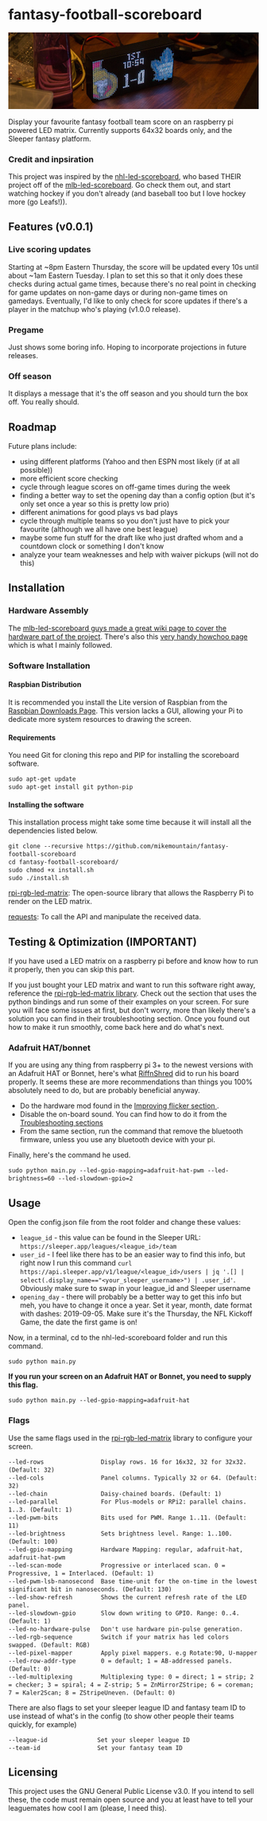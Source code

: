 # fantasy-football-scoreboard
![I promise to change this picture when I actually build my own](imgs/scoreboard.jpg)

Display your favourite fantasy football team score on an raspberry pi powered LED matrix. Currently supports 64x32 boards only, and the Sleeper fantasy platform.

### Credit and inpsiration
This project was inspired by the [nhl-led-scoreboard](https://github.com/riffnshred/nhl-led-scoreboard), who based THEIR project off of the [mlb-led-scoreboard](https://github.com/MLB-LED-Scoreboard/mlb-led-scoreboard). Go check them out, and start watching hockey if you don't already (and baseball too but I love hockey more (go Leafs!)).

## Features (v0.0.1)

### Live scoring updates 
Starting at ~8pm Eastern Thursday, the score will be updated every 10s until about ~1am Eastern Tuesday. I plan to set this so that it only does these checks during actual game times, because there's no real point in checking for game updates on non-game days or during non-game times on gamedays. Eventually, I'd like to only check for score updates if there's a player in the matchup who's playing (v1.0.0 release).

### Pregame
Just shows some boring info. Hoping to incorporate projections in future releases.

### Off season
It displays a message that it's the off season and you should turn the box off. You really should.

## Roadmap

Future plans include:
* using different platforms (Yahoo and then ESPN most likely (if at all possible))
* more efficient score checking
* cycle through league scores on off-game times during the week
* finding a better way to set the opening day than a config option (but it's only set once a year so this is pretty low prio)
* different animations for good plays vs bad plays
* cycle through multiple teams so you don't just have to pick your favourite (although we all have one best league)
* maybe some fun stuff for the draft like who just drafted whom and a countdown clock or something I don't know
* analyze your team weaknesses and help with waiver pickups (will not do this)

## Installation
### Hardware Assembly
The [mlb-led-scoreboard guys made a great wiki page to cover the hardware part of the project](https://github.com/MLB-LED-Scoreboard/mlb-led-scoreboard/wiki). There's also this [very handy howchoo page](https://howchoo.com/g/otvjnwy4mji/diy-raspberry-pi-nhl-scoreboard-led-panel) which is what I mainly followed.

### Software Installation
#### Raspbian Distribution
It is recommended you install the Lite version of Raspbian from the [Raspbian Downloads Page](https://www.raspberrypi.org/downloads/raspbian/). This version lacks a GUI, allowing your Pi to dedicate more system resources to drawing the screen.

#### Requirements
You need Git for cloning this repo and PIP for installing the scoreboard software.
```
sudo apt-get update
sudo apt-get install git python-pip
```

#### Installing the software
This installation process might take some time because it will install all the dependencies listed below.

```
git clone --recursive https://github.com/mikemountain/fantasy-football-scoreboard
cd fantasy-football-scoreboard/
sudo chmod +x install.sh
sudo ./install.sh
```
[rpi-rgb-led-matrix](https://github.com/hzeller/rpi-rgb-led-matrix/tree/master/bindings/python#building): The open-source library that allows the Raspberry Pi to render on the LED matrix.

[requests](https://requests.kennethreitz.org/en/master/): To call the API and manipulate the received data.

## Testing & Optimization (IMPORTANT)
If you have used a LED matrix on a raspberry pi before and know how to run it properly, then you can skip this part. 

If you just bought your LED matrix and want to run this software right away, reference the [rpi-rgb-led-matrix library](https://github.com/hzeller/rpi-rgb-led-matrix/). Check out the section that uses the python bindings and run some of their examples on your screen. For sure you will face some issues at first, but don't worry, more than likely there's a solution you can find in their troubleshooting section.
Once you found out how to make it run smoothly, come back here and do what's next.

### Adafruit HAT/bonnet
If you are using any thing from raspberry pi 3+ to the newest versions with an Adafruit HAT or Bonnet, here's what [RiffnShred](https://github.com/riffnshred) did to run his board properly. It seems these are more recommendations than things you 100% absolutely need to do, but are probably beneficial anyway.

* Do the hardware mod found in the [Improving flicker section ](https://github.com/hzeller/rpi-rgb-led-matrix#improving-flicker).
* Disable the on-board sound. You can find how to do it from the [Troubleshooting sections](https://github.com/hzeller/rpi-rgb-led-matrix#troubleshooting)
* From the same section, run the command that remove the bluetooth firmware, unless you use any bluetooth device with your pi.

Finally, here's the command he used.
```
sudo python main.py --led-gpio-mapping=adafruit-hat-pwm --led-brightness=60 --led-slowdown-gpio=2
```

## Usage
Open the config.json file from the root folder and change these values:

* ```league_id``` - this value can be found in the Sleeper URL: ```https://sleeper.app/leagues/<league_id>/team```
* ```user_id``` - I feel like there has to be an easier way to find this info, but right now I run this command ```curl https://api.sleeper.app/v1/league/<league_id>/users | jq '.[] | select(.display_name=="<your_sleeper_username>") | .user_id'```. Obviously make sure to swap in your league_id and Sleeper username
* ```opening_day``` - there will probably be a better way to get this info but meh, you have to change it once a year. Set it year, month, date format with dashes: 2019-09-05. Make sure it's the Thursday, the NFL Kickoff Game, the date the first game is on!

Now, in a terminal, cd to the nhl-led-scoreboard folder and run this command. 
```
sudo python main.py 
```
**If you run your screen on an Adafruit HAT or Bonnet, you need to supply this flag.**
```
sudo python main.py --led-gpio-mapping=adafruit-hat
```

### Flags
Use the same flags used in the [rpi-rgb-led-matrix](https://github.com/hzeller/rpi-rgb-led-matrix/) library to configure your screen.
```
--led-rows                Display rows. 16 for 16x32, 32 for 32x32. (Default: 32)
--led-cols                Panel columns. Typically 32 or 64. (Default: 32)
--led-chain               Daisy-chained boards. (Default: 1)
--led-parallel            For Plus-models or RPi2: parallel chains. 1..3. (Default: 1)
--led-pwm-bits            Bits used for PWM. Range 1..11. (Default: 11)
--led-brightness          Sets brightness level. Range: 1..100. (Default: 100)
--led-gpio-mapping        Hardware Mapping: regular, adafruit-hat, adafruit-hat-pwm
--led-scan-mode           Progressive or interlaced scan. 0 = Progressive, 1 = Interlaced. (Default: 1)
--led-pwm-lsb-nanosecond  Base time-unit for the on-time in the lowest significant bit in nanoseconds. (Default: 130)
--led-show-refresh        Shows the current refresh rate of the LED panel.
--led-slowdown-gpio       Slow down writing to GPIO. Range: 0..4. (Default: 1)
--led-no-hardware-pulse   Don't use hardware pin-pulse generation.
--led-rgb-sequence        Switch if your matrix has led colors swapped. (Default: RGB)
--led-pixel-mapper        Apply pixel mappers. e.g Rotate:90, U-mapper
--led-row-addr-type       0 = default; 1 = AB-addressed panels. (Default: 0)
--led-multiplexing        Multiplexing type: 0 = direct; 1 = strip; 2 = checker; 3 = spiral; 4 = Z-strip; 5 = ZnMirrorZStripe; 6 = coreman; 7 = Kaler2Scan; 8 = ZStripeUneven. (Default: 0)
```
There are also flags to set your sleeper league ID and fantasy team ID to use instead of what's in the config (to show other people their teams quickly, for example)
```
--league-id              Set your sleeper league ID
--team-id                Set your fantasy team ID
```

## Licensing
This project uses the GNU General Public License v3.0. If you intend to sell these, the code must remain open source and you at least have to tell your leaguemates how cool I am (please, I need this).
